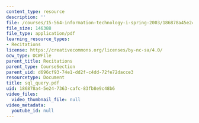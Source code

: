 ```yaml
---
content_type: resource
description: ''
file: /courses/15-564-information-technology-i-spring-2003/186878a45e247363cafc83fb8e9c48b6_sql_query.pdf
file_size: 146388
file_type: application/pdf
learning_resource_types:
- Recitations
license: https://creativecommons.org/licenses/by-nc-sa/4.0/
ocw_type: OCWFile
parent_title: Recitations
parent_type: CourseSection
parent_uid: d696cf93-74e1-dd2f-c4dd-72fe72dacce3
resourcetype: Document
title: sql_query.pdf
uid: 186878a4-5e24-7363-cafc-83fb8e9c48b6
video_files:
  video_thumbnail_file: null
video_metadata:
  youtube_id: null
---
```

